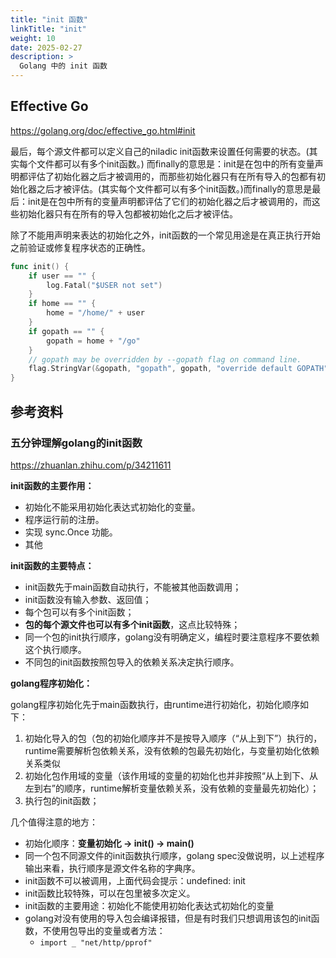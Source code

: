 ```yaml
---
title: "init 函数"
linkTitle: "init"
weight: 10
date: 2025-02-27
description: >
  Golang 中的 init 函数
---
```


## Effective Go

https://golang.org/doc/effective_go.html#init

最后，每个源文件都可以定义自己的niladic init函数来设置任何需要的状态。(其实每个文件都可以有多个init函数。) 而finally的意思是：init是在包中的所有变量声明都评估了初始化器之后才被调用的，而那些初始化器只有在所有导入的包都有初始化器之后才被评估。(其实每个文件都可以有多个init函数。)而finally的意思是最后：init是在包中所有的变量声明都评估了它们的初始化器之后才被调用的，而这些初始化器只有在所有的导入包都被初始化之后才被评估。

除了不能用声明来表达的初始化之外，init函数的一个常见用途是在真正执行开始之前验证或修复程序状态的正确性。

```go
func init() {
    if user == "" {
        log.Fatal("$USER not set")
    }
    if home == "" {
        home = "/home/" + user
    }
    if gopath == "" {
        gopath = home + "/go"
    }
    // gopath may be overridden by --gopath flag on command line.
    flag.StringVar(&gopath, "gopath", gopath, "override default GOPATH")
}
```

## 参考资料

### 五分钟理解golang的init函数

https://zhuanlan.zhihu.com/p/34211611

**init函数的主要作用：**

- 初始化不能采用初始化表达式初始化的变量。
- 程序运行前的注册。
- 实现 sync.Once 功能。
- 其他

**init函数的主要特点：**

- init函数先于main函数自动执行，不能被其他函数调用；
- init函数没有输入参数、返回值；
- 每个包可以有多个init函数；
- **包的每个源文件也可以有多个init函数**，这点比较特殊；
- 同一个包的init执行顺序，golang没有明确定义，编程时要注意程序不要依赖这个执行顺序。
- 不同包的init函数按照包导入的依赖关系决定执行顺序。

**golang程序初始化：**

golang程序初始化先于main函数执行，由runtime进行初始化，初始化顺序如下：

1. 初始化导入的包（包的初始化顺序并不是按导入顺序（“从上到下”）执行的，runtime需要解析包依赖关系，没有依赖的包最先初始化，与变量初始化依赖关系类似
2. 初始化包作用域的变量（该作用域的变量的初始化也并非按照“从上到下、从左到右”的顺序，runtime解析变量依赖关系，没有依赖的变量最先初始化）；
3. 执行包的init函数；

几个值得注意的地方：

- 初始化顺序：**变量初始化 -> init() -> main()**
- 同一个包不同源文件的init函数执行顺序，golang spec没做说明，以上述程序输出来看，执行顺序是源文件名称的字典序。
- init函数不可以被调用，上面代码会提示：undefined: init
- init函数比较特殊，可以在包里被多次定义。
- init函数的主要用途：初始化不能使用初始化表达式初始化的变量
- golang对没有使用的导入包会编译报错，但是有时我们只想调用该包的init函数，不使用包导出的变量或者方法： 
	* `import _ "net/http/pprof"`



